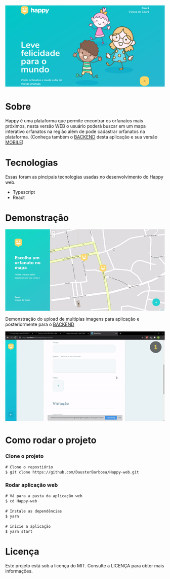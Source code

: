 <h1 align="center">
  <img src=".github/Screenshot_2020-10-28_14-04-04.png"/>
</h1>

# Sobre
<p>
Happy é uma plataforma que permite encontrar os orfanatos mais próximos, nesta versão WEB o usuário poderá buscar em um mapa interativo
orfanatos na região além de pode cadastrar orfanatos na plataforma. (Conheça também o <a href="https://github.com/DausterBarbosa/Happy-server" target="_blank">BACKEND</a> desta aplicação e sua versão <a href="https://github.com/DausterBarbosa/Happy-mobile" target="_blank">MOBILE</a>)
</p>

# Tecnologias
<p>
Essas foram as pincipais tecnologias usadas no desenvolvimento do Happy web.
</p>
<ul>
  <li>Typescript</li>
  <li>React</li>
</ul>

# Demonstração
![Happy](.github/ezgif-1-46e7c9b21070.gif)

<p>Demonstração do upload de multiplas imagens para aplicação e posteriormente para o <a href="https://github.com/DausterBarbosa/Happy-server" target="_blank">BACKEND</a></p>
  
![Happy](.github/ezgif-1-62637faf59fa.gif)

# Como rodar o projeto

### Clone o projeto

```
# Clone o repostiório
$ git clone https://github.com/DausterBarbosa/Happy-web.git
```

### Rodar aplicação web
```
# Vá para a pasta da aplicação web
$ cd Happy-web

# Instale as dependências
$ yarn

# inicie a aplicação
$ yarn start
```

# Licença
<p>
Este projeto está sob a licença do MIT. Consulte a LICENÇA para obter mais informações.
</p>
